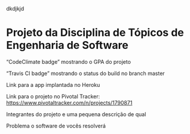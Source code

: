 dkdjkjd


# Projeto da Disciplina de Tópicos de Engenharia de Software

“CodeClimate badge” mostrando o GPA do projeto

“Travis CI badge” mostrando o status do build no branch master

Link para a app implantada no Heroku

Link para o projeto no Pivotal Tracker: https://www.pivotaltracker.com/n/projects/1790871

Integrantes do projeto e uma pequena descrição de qual

Problema o software de vocês resolverá
